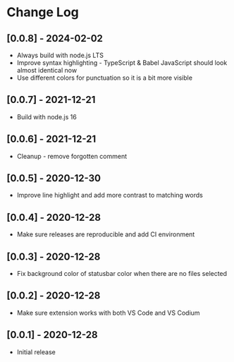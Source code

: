 # Change Log

## [0.0.8] - 2024-02-02

- Always build with node.js LTS
- Improve syntax highlighting - TypeScript & Babel JavaScript should look almost identical now
- Use different colors for punctuation so it is a bit more visible

## [0.0.7] - 2021-12-21

- Build with node.js 16

## [0.0.6] - 2021-12-21

- Cleanup - remove forgotten comment

## [0.0.5] - 2020-12-30

- Improve line highlight and add more contrast to matching words

## [0.0.4] - 2020-12-28

- Make sure releases are reproducible and add CI environment

## [0.0.3] - 2020-12-28

- Fix background color of statusbar color when there are no files selected

## [0.0.2] - 2020-12-28

- Make sure extension works with both VS Code and VS Codium

## [0.0.1] - 2020-12-28

- Initial release
